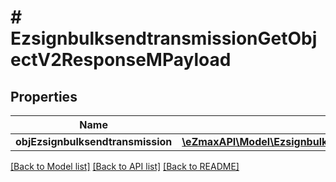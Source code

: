 # # EzsignbulksendtransmissionGetObjectV2ResponseMPayload

## Properties

Name | Type | Description | Notes
------------ | ------------- | ------------- | -------------
**objEzsignbulksendtransmission** | [**\eZmaxAPI\Model\EzsignbulksendtransmissionResponseCompound**](EzsignbulksendtransmissionResponseCompound.md) |  |

[[Back to Model list]](../../README.md#models) [[Back to API list]](../../README.md#endpoints) [[Back to README]](../../README.md)
